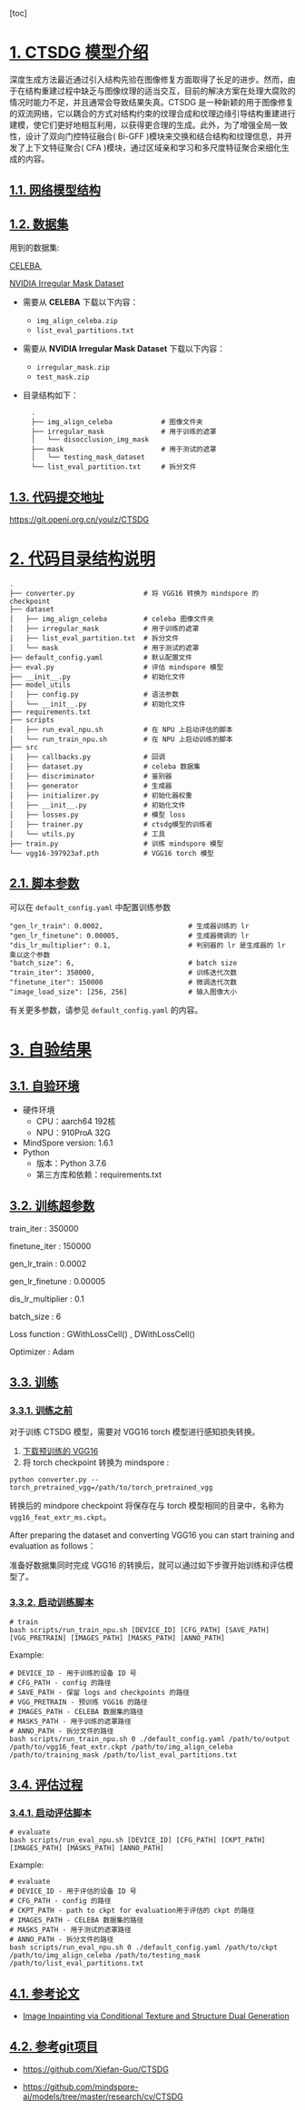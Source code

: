 [toc]

# [1. CTSDG 模型介绍](#contents)

深度生成方法最近通过引入结构先验在图像修复方面取得了长足的进步。然而，由于在结构重建过程中缺乏与图像纹理的适当交互，目前的解决方案在处理大腐败的情况时能力不足，并且通常会导致结果失真。CTSDG 是一种新颖的用于图像修复的双流网络，它以耦合的方式对结构约束的纹理合成和纹理边缘引导结构重建进行建模，使它们更好地相互利用，以获得更合理的生成。此外，为了增强全局一致性，设计了双向门控特征融合( Bi-GFF )模块来交换和结合结构和纹理信息，并开发了上下文特征聚合( CFA )模块，通过区域亲和学习和多尺度特征聚合来细化生成的内容。

## [1.1. 网络模型结构](#contents)

## [1.2. 数据集](#contents)

用到的数据集: 

[CELEBA](http://mmlab.ie.cuhk.edu.hk/projects/CelebA.html), 

[NVIDIA Irregular Mask Dataset](https://nv-adlr.github.io/publication/partialconv-inpainting)

- 需要从 **CELEBA** 下载以下内容：

  - `img_align_celeba.zip`
  - `list_eval_partitions.txt`

- 需要从 **NVIDIA Irregular Mask Dataset** 下载以下内容：

  - `irregular_mask.zip`
  - `test_mask.zip`

- 目录结构如下：

  ```text
    .
    ├── img_align_celeba            # 图像文件夹
    ├── irregular_mask              # 用于训练的遮罩
    │   └── disocclusion_img_mask
    ├── mask                        # 用于测试的遮罩
    │   └── testing_mask_dataset
    └── list_eval_partition.txt     # 拆分文件
  ```

## [1.3. 代码提交地址](contents)

https://git.openi.org.cn/youlz/CTSDG

# [2. 代码目录结构说明](#contents)

```text
.
├── converter.py                 # 将 VGG16 转换为 mindspore 的 checkpoint
├── dataset
│   ├── img_align_celeba         # celeba 图像文件夹
│   ├── irregular_mask           # 用于训练的遮罩
│   ├── list_eval_partition.txt  # 拆分文件
│   └── mask                     # 用于测试的遮罩
├── default_config.yaml          # 默认配置文件
├── eval.py                      # 评估 mindspore 模型
├── __init__.py                  # 初始化文件
├── model_utils
│   ├── config.py                # 语法参数
│   └── __init__.py              # 初始化文件
├── requirements.txt
├── scripts
│   ├── run_eval_npu.sh          # 在 NPU 上启动评估的脚本
│   └── run_train_npu.sh         # 在 NPU 上启动训练的脚本
├── src
│   ├── callbacks.py             # 回调
│   ├── dataset.py               # celeba 数据集
│   ├── discriminator            # 鉴别器
│   ├── generator                # 生成器
│   ├── initializer.py           # 初始化器权重
│   ├── __init__.py              # 初始化文件
│   ├── losses.py                # 模型 loss
│   ├── trainer.py               # ctsdg模型的训练者
│   └── utils.py                 # 工具
├── train.py                     # 训练 mindspore 模型
└── vgg16-397923af.pth           # VGG16 torch 模型
```

## [2.1. 脚本参数](#contents)

可以在 `default_config.yaml` 中配置训练参数

```text
"gen_lr_train": 0.0002,                     # 生成器训练的 lr
"gen_lr_finetune": 0.00005,                 # 生成器微调的 lr
"dis_lr_multiplier": 0.1,                   # 判别器的 lr 是生成器的 lr 乘以这个参数
"batch_size": 6,                            # batch size
"train_iter": 350000,                       # 训练迭代次数
"finetune_iter": 150000                     # 微调迭代次数
"image_load_size": [256, 256]               # 输入图像大小
```

有关更多参数，请参见 `default_config.yaml` 的内容。

# [3. 自验结果](contents)

## [3.1. 自验环境](contents)

- 硬件环境
  - CPU：aarch64  192核 
  - NPU：910ProA 32G
- MindSpore version:  1.6.1
- Python
  - 版本：Python 3.7.6
  - 第三方库和依赖：requirements.txt

## [3.2. 训练超参数](contents)

train_iter : 350000

finetune_iter : 150000 

gen_lr_train : 0.0002

gen_lr_finetune : 0.00005 

dis_lr_multiplier : 0.1 

batch_size : 6

Loss function : GWithLossCell() , DWithLossCell()

Optimizer : Adam

## [3.3. 训练](contents)

### [3.3.1. 训练之前](#contents)

对于训练 CTSDG 模型，需要对 VGG16 torch 模型进行感知损失转换。

1. [下载预训练的 VGG16](https://download.pytorch.org/models/vgg16-397923af.pth)
2. 将 torch checkpoint 转换为 mindspore :

```shell
python converter.py --torch_pretrained_vgg=/path/to/torch_pretrained_vgg
```

转换后的 mindpore checkpoint 将保存在与 torch 模型相同的目录中，名称为`vgg16_feat_extr_ms.ckpt`。

After preparing the dataset and converting VGG16 you can start training and evaluation as follows：

准备好数据集同时完成 VGG16 的转换后，就可以通过如下步骤开始训练和评估模型了。

### [3.3.2. 启动训练脚本](contents)

```shell
# train
bash scripts/run_train_npu.sh [DEVICE_ID] [CFG_PATH] [SAVE_PATH] [VGG_PRETRAIN] [IMAGES_PATH] [MASKS_PATH] [ANNO_PATH]
```

Example:

```shell
# DEVICE_ID - 用于训练的设备 ID 号
# CFG_PATH - config 的路径
# SAVE_PATH - 保留 logs and checkpoints 的路径
# VGG_PRETRAIN - 预训练 VGG16 的路径
# IMAGES_PATH - CELEBA 数据集的路径
# MASKS_PATH - 用于训练的遮罩路径
# ANNO_PATH - 拆分文件的路径
bash scripts/run_train_npu.sh 0 ./default_config.yaml /path/to/output /path/to/vgg16_feat_extr.ckpt /path/to/img_align_celeba /path/to/training_mask /path/to/list_eval_partitions.txt
```

## [3.4. 评估过程](#contents)

### [3.4.1. 启动评估脚本](contents)

```shell
# evaluate
bash scripts/run_eval_npu.sh [DEVICE_ID] [CFG_PATH] [CKPT_PATH] [IMAGES_PATH] [MASKS_PATH] [ANNO_PATH]
```

Example:

```shell
# evaluate
# DEVICE_ID - 用于评估的设备 ID 号
# CFG_PATH - config 的路径
# CKPT_PATH - path to ckpt for evaluation用于评估的 ckpt 的路径
# IMAGES_PATH - CELEBA 数据集的路径
# MASKS_PATH - 用于测试的遮罩路径
# ANNO_PATH - 拆分文件的路径
bash scripts/run_eval_npu.sh 0 ./default_config.yaml /path/to/ckpt /path/to/img_align_celeba /path/to/testing_mask /path/to/list_eval_partitions.txt  
```

## [4.1. 参考论文](contents)

- [Image Inpainting via Conditional Texture and Structure Dual Generation](https://arxiv.org/pdf/2108.09760.pdf)

## [4.2. 参考git项目](contents)

- https://github.com/Xiefan-Guo/CTSDG

- https://github.com/mindspore-ai/models/tree/master/research/cv/CTSDG